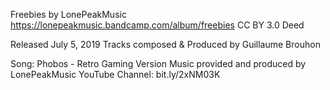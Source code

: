 Freebies by LonePeakMusic
https://lonepeakmusic.bandcamp.com/album/freebies
CC BY 3.0 Deed

Released July 5, 2019
Tracks composed & Produced by Guillaume Brouhon 


Song: Phobos - Retro Gaming Version
Music provided and produced by LonePeakMusic
YouTube Channel: bit.ly/2xNM03K
